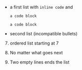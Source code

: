 - a first list with `inline code` and
  
  ```lang
  a code block
  ```

  ```
  a code block
  ```

* second list (incompatible bullets)

7. ordered list starting at 7

1. No matter what goes next


1. Two empty lines ends the list
